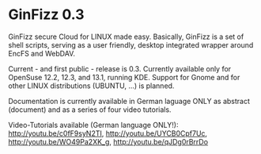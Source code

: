 GinFizz 0.3
===========

GinFizz secure Cloud for LINUX made easy. Basically, GinFizz is a set of shell scripts, serving as a user friendly, desktop integrated wrapper around EncFS and WebDAV.

Current - and first public - release is 0.3. Currently available only for OpenSuse 12.2, 12.3, and 13.1, running KDE. Support for Gnome and for other LINUX distributions (UBUNTU, ...) is planned.

Documentation is currently available in German laguage ONLY as abstract (document) and as a series of four video tutorials.

Video-Tutorials available (German language ONLY!): http://youtu.be/c0fF9syN2TI, http://youtu.be/UYCB0Cpf7Uc, http://youtu.be/WO49Pa2XK_g, http://youtu.be/qJDg0rBrrDo
